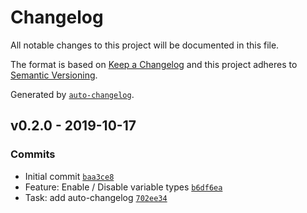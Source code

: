 # Changelog

All notable changes to this project will be documented in this file.

The format is based on [Keep a Changelog](https://keepachangelog.com/en/1.0.0/)
and this project adheres to [Semantic Versioning](https://semver.org/spec/v2.0.0.html).

Generated by [`auto-changelog`](https://github.com/CookPete/auto-changelog).

## v0.2.0 - 2019-10-17

### Commits

- Initial commit [`baa3ce8`](https://github.com/hphoeksma/theme.cssvariables/commit/baa3ce8c317fc49e0c76004b339a634bb32387db)
- Feature: Enable / Disable variable types [`b6df6ea`](https://github.com/hphoeksma/theme.cssvariables/commit/b6df6ea7e8e31ce139c30be06a090249d29c28e8)
- Task: add auto-changelog [`702ee34`](https://github.com/hphoeksma/theme.cssvariables/commit/702ee3416de918161a946350bf8c903d098649f3)
